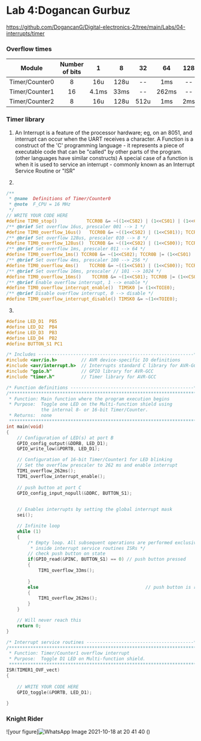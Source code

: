 # Lab 4:Dogancan Gurbuz

https://github.com/DogancanG/Digital-electronics-2/tree/main/Labs/04-interrupts/timer

### Overflow times
| **Module** | **Number of bits** | **1** | **8** | **32** | **64** | **128** | **256** | **1024** |
| :-: | :-: | :-: | :-: | :-: | :-: | :-: | :-: | :-: |
| Timer/Counter0 | 8  | 16u | 128u | -- | 1ms | -- |4.1ms |16ms |
| Timer/Counter1 | 16 |  4.1ms |  33ms | -- | 262ms | -- | 1.04s | 4.2s |
| Timer/Counter2 | 8  |  16u   |  128u  | 512u   | 1ms | 2ms  | 4.1ms | 16ms |

### Timer library

1. An Interrupt is a feature of the processor hardware; eg, on an 8051, and interrupt can occur when the UART receives a character.
A Function is a construct of the 'C' programming language - it represents a piece of executable code that can be "called" by other parts of the program.
(other languages have similar constructs)
A special case of a function is when it is used to service an interrupt - commonly known as an Interrupt Service Routine or "ISR"

2.
```c
/**
 * @name  Definitions of Timer/Counter0
 * @note  F_CPU = 16 MHz
 */
// WRITE YOUR CODE HERE
#define TIM0_stop()           TCCR0B &= ~((1<<CS02) | (1<<CS01) | (1<<CS00));
/** @brief Set overflow 16us, prescaler 001 --> 1 */
#define TIM0_overflow_16us()   TCCR0B &= ~((1<<CS02) | (1<<CS01)); TCCR0B |= (1<<CS00);
/** @brief Set overflow 128us, prescaler 010 --> 8 */
#define TIM0_overflow_128us()  TCCR0B &= ~((1<<CS02) | (1<<CS00)); TCCR0B |= (1<<CS01);
/** @brief Set overflow 1ms, prescaler 011 --> 64 */
#define TIM0_overflow_1ms() TCCR0B &= ~(1<<CS02); TCCR0B |= (1<<CS01) | (1<<CS00);
/** @brief Set overflow 4ms, prescaler 100 --> 256 */
#define TIM0_overflow_4ms()    TCCR0B &= ~((1<<CS01) | (1<<CS00)); TCCR0B |= (1<<CS02);
/** @brief Set overflow 16ms, prescaler // 101 --> 1024 */
#define TIM0_overflow_16ms()    TCCR0B &= ~(1<<CS01); TCCR0B |= (1<<CS02) | (1<<CS00);
/** @brief Enable overflow interrupt, 1 --> enable */
#define TIM0_overflow_interrupt_enable()  TIMSK0 |= (1<<TOIE0);
/** @brief Disable overflow interrupt, 0 --> disable */
#define TIM0_overflow_interrupt_disable() TIMSK0 &= ~(1<<TOIE0);
```
3.
```c
#define LED_D1  PB5
#define LED_D2  PB4
#define LED_D3  PB3
#define LED_D4  PB2
#define BUTTON_S1 PC1 

/* Includes ----------------------------------------------------------*/
#include <avr/io.h>         // AVR device-specific IO definitions
#include <avr/interrupt.h>  // Interrupts standard C library for AVR-GCC
#include "gpio.h"           // GPIO library for AVR-GCC
#include "timer.h"          // Timer library for AVR-GCC

/* Function definitions ----------------------------------------------*/
/**********************************************************************
 * Function: Main function where the program execution begins
 * Purpose:  Toggle one LED on the Multi-function shield using 
             the internal 8- or 16-bit Timer/Counter.
 * Returns:  none
 **********************************************************************/
int main(void)
{
    // Configuration of LED(s) at port B
    GPIO_config_output(&DDRB, LED_D1);
    GPIO_write_low(&PORTB, LED_D1);

    // Configuration of 16-bit Timer/Counter1 for LED blinking
    // Set the overflow prescaler to 262 ms and enable interrupt
    TIM1_overflow_262ms();
    TIM1_overflow_interrupt_enable();
	
	// push button at port C
	GPIO_config_input_nopull(&DDRC, BUTTON_S1);
	

    // Enables interrupts by setting the global interrupt mask
    sei();

    // Infinite loop
    while (1)
    {
        /* Empty loop. All subsequent operations are performed exclusively 
         * inside interrupt service routines ISRs */
		// check push button on state
		if(GPIO_read(&PINC, BUTTON_S1) == 0) // push button pressed
		{
			TIM1_overflow_33ms();
			
		}
		else                                        // push button is released
		{
			TIM1_overflow_262ms();
		}
    }

    // Will never reach this
    return 0;
}

/* Interrupt service routines ----------------------------------------*/
/**********************************************************************
 * Function: Timer/Counter1 overflow interrupt
 * Purpose:  Toggle D1 LED on Multi-function shield.
 **********************************************************************/
ISR(TIMER1_OVF_vect)
{
	
    // WRITE YOUR CODE HERE
	GPIO_toggle(&PORTB, LED_D1);
	
}
```
### Knight Rider

 ![your figure]![WhatsApp Image 2021-10-18 at 20 41 40](https://user-images.githubusercontent.com/91128817/137788469-cdc3195f-00e6-4a9a-bf09-73de871757e5.jpeg)
()
